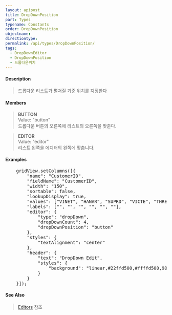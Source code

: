 ```yaml
---
layout: apipost
title: DropDownPosition
part: Types
typename: Constants
order: DropDownPosition
objectname: 
directiontype: 
permalink: /api/types/DropDownPosition/
tags:
  - DropDownEditor
  - DropDownPosition
  - 드롭다운위치
---
```


#### Description

> 드롭다운 리스트가 펼쳐질 기준 위치를 지정한다

#### Members

> **BUTTON**    
> Value: "button"   
> 드롭다운 버튼의 오른쪽에 리스트의 오른쪽을 맞춘다.  

> **EDITOR**  
> Value: "editor"   
> 리스트 왼쪽을 에디터의 왼쪽에 맞춥니다.   

#### Examples   

<pre class="prettyprint">
    gridView.setColumns([{
        "name": "CustomerID",
        "fieldName": "CustomerID",
        "width": "150",
        "sortable": false,
        "lookupDisplay": true,
        "values": ["VINET", "HANAR", "SUPRD", "VICTE", "THREE", "SEVEN"],
        "labels": ["<VINET>", "<HANAR>", "<SUPRD>", "<VICTE>", "<THREE>", "<SEVEN>"],
        "editor": {
            "type": "dropDown",
            "dropDownCount": 4,
            "dropDownPosition": "button"
        },
        "styles": {
            "textAlignment": "center"
        },
        "header": {
            "text": "DropDown Edit",
            "styles": {
                "background": "linear,#22ffd500,#ffffd500,90"
            }
        }
    }]);
</pre>

#### See Also

> [Editors](http://demo.realgrid.com/Demo/Editors) 참조  
 